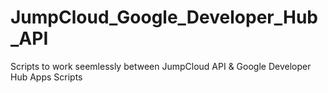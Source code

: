 # JumpCloud_Google_Developer_Hub_API
Scripts to work seemlessly between JumpCloud API &amp; Google Developer Hub Apps Scripts
